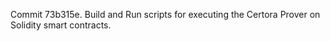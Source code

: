 Commit 73b315e.                    Build and Run scripts for executing the Certora Prover on Solidity smart contracts.